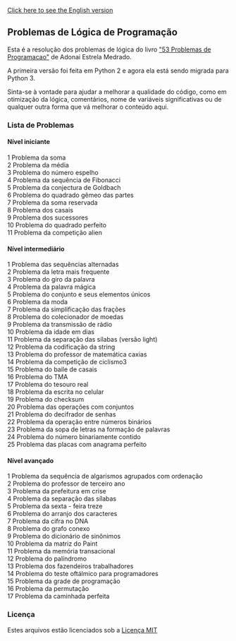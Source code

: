 [Click here to see the English version](README.md)

## Problemas de Lógica de Programação

Esta é a resolução dos problemas de lógica do livro ["53 Problemas de Programacao"](http://www.adonaimedrado.pro.br/documentos/53_Problemas_de_Programacao.pdf) de Adonai Estrela Medrado.

A primeira versão foi feita em Python 2 e agora ela está sendo migrada para Python 3.

Sinta-se à vontade para ajudar a melhorar a qualidade do código, como em otimização da lógica, comentários, nome de variáveis significativas ou de qualquer outra forma que vá melhorar o conteúdo aqui.

### Lista de Problemas

#### Nível iniciante
1 Problema da soma  
2 Problema da média  
3 Problema do número espelho  
4 Problema da sequência de Fibonacci  
5 Problema da conjectura de Goldbach  
6 Problema do quadrado gêmeo das partes  
7 Problema da soma reservada  
8 Problema dos casais  
9 Problema dos sucessores  
10 Problema do quadrado perfeito  
11 Problema da competição alien  

#### Nível intermediário  
1 Problema das sequências alternadas  
2 Problema da letra mais frequente  
3 Problema do giro da palavra    
4 Problema da palavra mágica  
5 Problema do conjunto e seus elementos únicos  
6 Problema da moda  
7 Problema da simplificação das frações  
8 Problema do colecionador de moedas  
9 Problema da transmissão de rádio  
10 Problema da idade em dias  
11 Problema da separação das sílabas (versão light)  
12 Problema da codificação da string  
13 Problema do professor de matemática caxias  
14 Problema da competição de ciclismo3  
15 Problema do baile de casais  
16 Problema do TMA  
17 Problema do tesouro real  
18 Problema da escrita no celular  
19 Problema do checksum  
20 Problema das operações com conjuntos  
21 Problema do decifrador de senhas  
22 Problema da operação entre números binários  
23 Problema da sopa de letras na formação de palavras  
24 Problema do número binariamente contido  
25 Problema das placas com anagrama perfeito  

#### Nível avançado
1 Problema da sequência de algarismos agrupados com ordenação  
2 Problema do professor de terceiro ano  
3 Problema da prefeitura em crise  
4 Problema da separação das sílabas  
5 Problema da sexta - feira treze  
6 Problema do arranjo dos caracteres  
7 Problema da cifra no DNA  
8 Problema do grafo conexo  
9 Problema do dicionário de sinônimos  
10 Problema da matriz do Paint  
11 Problema da memória transacional  
12 Problema do palíndromo  
13 Problema dos fazendeiros trabalhadores  
14 Problema do teste oftálmico para programadores  
15 Problema da grade de programação  
16 Problema da permutação  
17 Problema da caminhada perfeita   

### Licença

Estes arquivos estão licenciados sob a [Licença MIT](LICENSE)
